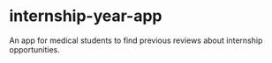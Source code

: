 # internship-year-app
An app for medical students to find previous reviews about internship opportunities.
